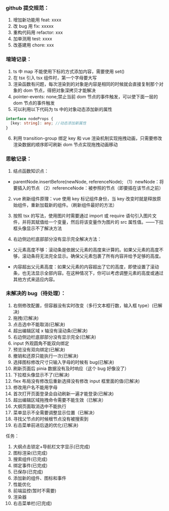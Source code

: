 ### github 提交规范：

1. 增加新功能用 feat: xxxx
2. 改 bug 用 fix: xxxxx
3. 重构代码用 refactor: xxx
4. 加单测用 test: xxxx
5. 改基建用 chore: xxx

### 堉琦记录：

1. ts 中 map 不能使用下标的方式添加内容，需要使用 set()
2. 在 tsx 引入 tsx 组件时，第一个字母要大写
3. 渲染函数有问题，每次渲染到的对象是内容是相同的时候就会直接复制那个对象的 dom 节点，得把对象深拷贝才能解决
4. pointer-events: none;禁止当前 dom 节点的事件触发，可以使下面一层的 dom 节点的事件触发
5. 可以利用以下代码为 ts 中的对象动态添加新的属性

```ts
interface nodeProps {
  [key: string]: any; //动态添加新属性
}
```

6. 利用 transition-group 绑定 key 和 vue 渲染机制实现拖拽动画，只需要修改渲染数据的顺序即可刷新 dom 节点实现拖拽动画移动

### 思敏记录：

1. 结点函数知识点：

- parentNode.insertBefore(newNode, referenceNode);
  （1）newNode：将要插入的节点
  （2）referenceNode：被参照的节点（即要插在该节点之前）

2. vue 刷新组件原理：vue 使用 key 标记组件身份，当 key 改变时就是释放原始组件，重新加载新的组件。（刷新组件最好的方法）

3. 按照 tsx 的写法，使用图片时需要通过 import 或 require 语句引入图片文件，并将其赋值给一个变量，然后将该变量作为图片的 src 属性值。——下拉框头像显示不了解决方法

4. 右边侧边栏底部部分没有显示完全解决方法：

- 父元素高度不够：滚动条是依据父元素的高度来计算的。如果父元素的高度不够，滚动条将无法完全显示。确保父元素包裹了所有内容并给予足够的高度。

- 内容超出父元素高度：如果父元素的内容超出了它的高度，即使设置了滚动条，也无法显示全部内容。在这种情况下，你可以考虑调整元素的高度或通过其他方式来适应内容。

### 未解决的 bug（待处理）：

1. 右侧修改配置，但容器没有实时改变（多行文本框行数，输入框 type）(已解决)
2. 拖拽(已解决)
3. 点击选中不能取消(已解决)
4. 超出编辑区域 x 轴没有滚动条(已解决)
5. 右边侧边栏底部部分没有显示完全(已解决)
6. input 外观圆角不能双向绑定
7. 预览没有双向绑定(已解决)
8. 撤销和还原只能执行一次(已解决)
9. 选择图标修改尺寸只输入字母的时候有 bug(已解决)
10. 刷新页面后 pinia 数据没有及时响应（这个 bug 好像没了）
11. 下拉框头像显示不了(已解决)
12. flex 布局没有修改后重新选择没有修改 input 框里面的值(已解决)
13. 修改用户名不能用字母
14. 首次打开页面登录会自动刷新一遍才能登录(已解决)
15. 超出编辑区域拖拽命令需要不能生效（已解决）
16. 大纲页面取消选中不能执行
17. 菜单显示不全需要调整显示位置（已解决）
18. 寻找父节点的时候根节点没有被搜索到
19. 右击菜单前进后退的优化(已解决)

任务：

1. 大纲点击锁定+导航栏文字显示(已完成)
2. 图标渲染(已完成)
3. 搜索组件(已完成)
4. 绑定事件(已完成)
5. 已保存(已完成)
6. 添加新的组件、图标和事件
7. 性能优化
8. 前端监控(暂时不需要)
9. 渲染器
10. 右击菜单栏(已完成)

